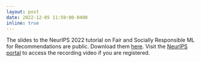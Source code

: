 ```yaml
---
layout: post
date: 2022-12-05 11:59:00-0400
inline: true
---
```


The slides to the NeurIPS 2022 tutorial on Fair and Socially Responsible ML for Recommendations are public. Download them [here](https://fair-recs-tutorial.github.io/neurips-2022-tutorial/). Visit the [NeurIPS portal](https://neurips.cc/virtual/2022/tutorial/55805) to access the recording video if you are registered. 